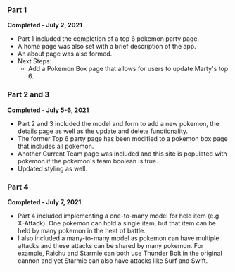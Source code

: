 ### Part 1

**Completed - July 2, 2021**

- Part 1 included the completion of a top 6 pokemon party page.
- A home page was also set with a brief description of the app.
- An about page was also formed.
- Next Steps:
  - Add a Pokemon Box page that allows for users to update Marty's top 6.

### Part 2 and 3

**Completed - July 5-6, 2021**

- Part 2 and 3 included the model and form to add a new pokemon, the details page as well as the update and delete functionality.
- The former Top 6 party page has been modified to a pokemon box page that includes all pokemon.
- Another Current Team page was included and this site is populated with pokemon if the pokemon's team boolean is true.
- Updated styling as well.

### Part 4

**Completed - July 7, 2021**

- Part 4 included implementing a one-to-many model for held item (e.g. X-Attack). One pokemon can hold a single item, but that item can be held by many pokemon in the heat of battle.
- I also included a many-to-many model as pokemon can have multiple attacks and these attacks can be shared by many pokemon. For example, Raichu and Starmie can both use Thunder Bolt in the original cannon and yet Starmie can also have attacks like Surf and Swift.
